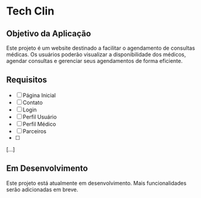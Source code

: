 # Tech Clin

## Objetivo da Aplicação

Este projeto é um website destinado a facilitar o agendamento de consultas médicas. Os usuários poderão visualizar a disponibilidade dos médicos, agendar consultas e gerenciar seus agendamentos de forma eficiente.

## Requisitos

- [ ] Página Inicial
- [ ] Contato
- [ ] Login
- [ ] Perfil Usuário
- [ ] Perfil Médico
- [ ] Parceiros
- [ ] 

[...]

## Em Desenvolvimento

Este projeto está atualmente em desenvolvimento. Mais funcionalidades serão adicionadas em breve.
